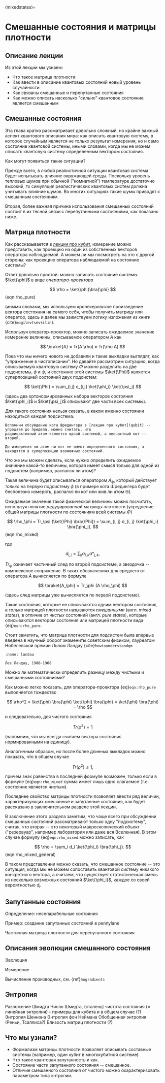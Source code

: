 (mixedstates)=

# Смешанные состояния и матрицы плотности

## Описание лекции

Из этой лекции мы узнаем:

- Что такое матрица плотности
- Как ввести в описание квантовых состояний новый уровень случайности
- Как связаны смешанные и перепутанные состояния
- Как можно описать насколько "сильно" квантовое состояние является смешанным

## Смешанные состояния

Эта глава кратко рассматривает довольно сложный, но крайне важный аспект квантового описания мира: как описать 
квантовую систему, в которое случайным является не только результат измерения, но и само состояние квантовой 
системы, иными словами, когда мы не можем описать квантовую систему определенным вектором состояния.

Как могут появиться такие ситуации?

Прежде всего, в любой реалистичной ситуации квантовая система будет испытывать влияние окружающей среды. Поскольку 
уровень тепловых шумов при обычной ("комнатной") температуре достаточно высокий, то симуляция реалистических 
квантовых систем должна учитывать влияние шумов. Во многих ситуациях такие шумы приводят к смешанным состояниям.

Вторая, более важная причина использования смешанных состояний состоит в их тесной связи с перепутанными состояниями,
как показано ниже. 

## Матрица плотности

Как рассказывается в [лекции про кубит](qubit), измерение можно представить, как проекцию на один из собственных 
векторов оператора наблюдаемой. А можем ли мы посмотреть на это с другой стороны: как проекцию оператора наблюдаемой 
на состояние системы?

Ответ довольно простой: можно записать состояние системы $\ket{\phi}$ в виде _оператора-проектора_

$$
\rho = \ket{\phi}\bra{\phi}
$$ (eqn:rho_pure)

(иными словами, мы используем кронекеровское произведение вектора состояния на самого себя, чтобы получить матрицу 
или оператор; здесь и далее мы заимствуем логику изложения из книги {cite}`mogilevtsevkilin`).

Используя оператор-проектор, можно записать ожидаемое значение измерение величины, описываемое оператором $A$ как

$$
\braket{A} = Tr(A \rho) = Tr(\rho A)
$$

Пока что мы ничего нового не добавили и такие выкладки выглядят, как "упражнение в чистописании". Но давайте 
рассмотрим ситуацию, когда описываемую квантовую систему $\Phi$ можно разделить на две подсистемы, $\phi$ и $\psi$, 
и состояние этой системы $\ket{\Phi}$ является суперпозицией состояний двух подсистем:

$$
\ket{\Phi} = \sum_{i,j} c_{i,j} \ket{\phi_i} \ket{\psi_j}
$$

(здесь два ортонормированных набора векторов состояния $\ket{\phi_i}$ и $\ket{\psi_j}$ описывают две части всех 
системы).

Для такого состояния нельзя сказать, в каком именно состоянии находиться каждая подсистема. 

```{note}
Вспомним обсуждение кота Шредингера в [лекции про кубит](qubit) -- упрощяая до предела, можно считать, что 
радоиоактивный атом является одной системой, а несчастный кот -- второй.

До измерения ни атом ни кот не имеют определенного состояния, а находятся в суперпозиции возможных состояний.  
```

Что же мы можем сделать, если нужно определить ожидаемое значение какой-то величины, которая имеет смысл только для 
одной из подсистем (например, распался ли атом)?

Такая величина будет описываться оператором $A_\phi$, который действует _только_ на первую подсистему $\phi$ (в примере 
кота Шредингера будет бесполезно измерять, распался ли кот или жив ли атом 🤓).

Ожидаемое значение такой физической величины можно посчитать, используя понятие _редуцированной_ матрицы плотности
(усреднение общей матрицы плотности по состояниям всей системы $\Phi$)

$$
\rho_\phi = Tr_\psi (\ket{\Phi} \bra{\Phi}) = \sum_{i, j} d_{i, j} \ket{\phi_i} \bra{\phi_j},
$$ (eqn:rho_mixed)

где

$$
d_{i, j} = \sum_k a_{i, k} a*_{j, k},
$$

$Tr_\psi$ означает частичный след по второй подсистеме, а звездочка -- комплексное сопряжение. 
В таких обозначениях для среднего от оператора $A$ вычисляется по формуле

$$
\braket{A_\phi} = Tr_\phi (A \rho_\phi)
$$

(здесь след матрицы уже вычисляется по первой подсистеме).

Такие состояния, которые не описываются одним вектором состояния, а только матрицей плотности называются _смешанными_
(англ. _mixed states_), в отличие от _чистых_ состояний (англ. _pure states_), которые описываются вектором состояния
или матрицей плотности вида {eq}`eqn:rho_pure`.

Стоит заметить, что матрица плотности для подсистем была впервые введена в научный оборот знамениты советским физиком,
лауреатом Нобелевской премии Львом Ландау {cite}`howtounderstandqm`

```{figure} /_static/qcblock/mixedstates/Landau.jpg
:name: landau

Лев Ландау, 1908-1968
```

Можно ли математически определить разницу между чистыми и смешанными состояниями?

Как можно легко показать, для оператора-проектора {eq}`eqn:rho_pure` выполняется тождество

$$
\rho^2 = \ket{\phi} \bra{\phi} \ket{\phi} \bra{\phi} = \ket{\phi} \bra{\phi} = \rho
$$

и следовательно, для чистого состояния

$$
Tr (\rho^2) = 1
$$

(напомним, что мы всегда считаем вектора состояния нормированными на единицу).

Аналогичным образом, но после более длинных выкладок можно показать, что в общем случае

$$
Tr (\rho^2) \leq 1,
$$

причем знак равенства в последней формуле возможен, только если в формуле {eq}`eqn:rho_mixed` сумма имеет лишь одно
слагаемое (т.е. состояние является чистым).

Последнее свойство матрицы плотности позволяет ввести ряд величин, характеризующих смешанные и запутанные состояния,
как будет рассказано в заключительном разделе этой лекции.

В заключение этого раздела заметим, что чаще всего при обсуждении смешанных состояний рассматривают только одну 
"подсистему", считая, что вторая -- это некоторый макроскопический объект ("резервуар", например лаборатория или 
даже вся Вселенная). В этом случае формулу {eq}`eqn:rho_mixed` можно записать, как

$$
\rho = \sum_i d_i \ket{\phi_i} \bra{\phi_j}.
$$ (eqn:rho_mixed_general)

В таком представлении можно сказать, что смешанное состояние -- это ситуация, когда мы не можем сопоставить 
квантовой систему никакого конкретного вектора, а считаем, что существует статистическая смесь из несколько возможных 
состояний $\ket{\phi_i}$, каждое со своей вероятностью $d_i$. 

## Запутанные состояния

Определение: несепарабельные состояния

Пример: создание запутанных состояний в pennylane

Частичная матрица плотности для перепутанного состояния

## Описания эволюции смешанного состояния

Эволюция

Измерение

Вычисление производных, см. {ref}`hogradients`

## Энтропия

Разложение Шмидта
Число Шмидта, (стапень) чистота состояния (= линейная энтропия) - примеры для кубита и в общем случае (?)
Энтропия Шеннона
Энтропия фон Неймана
Обобщенная энтропия (Реньи, Тсаллиса?)
Близость матриц плотности (?)

## Что мы узнали?

- Формализм матрицы плотности позволяет описывать составные системы (например, один кубит в многокубитной системе)
- Что такое квантовая запутанность и как.
- Состояние части запутанного состояния -- смешанное.
- Отличие смешанного состояния от чистого можно охарактеризовать параметром типа энтропии.
